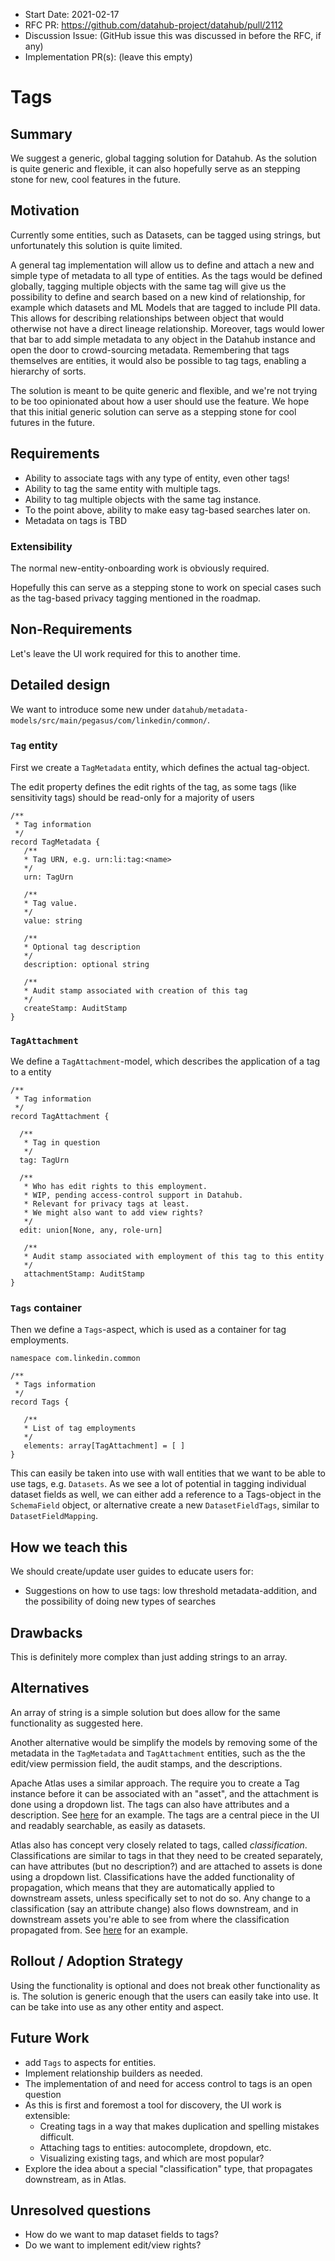 - Start Date: 2021-02-17
- RFC PR: https://github.com/datahub-project/datahub/pull/2112
- Discussion Issue: (GitHub issue this was discussed in before the RFC, if any)
- Implementation PR(s): (leave this empty)

# Tags

## Summary

We suggest a generic, global tagging solution for Datahub. As the solution is quite generic and flexible, it can also
hopefully serve as an stepping stone for new, cool features in the future.

## Motivation

Currently some entities, such as Datasets, can be tagged using strings, but unfortunately this solution is quite
limited.

A general tag implementation will allow us to define and attach a new and simple type of metadata to all type of
entities. As the tags would be defined globally, tagging multiple objects with the same tag will give us the possibility
to define and search based on a new kind of relationship, for example which datasets and ML Models that are tagged to
include PII data. This allows for describing relationships between object that would otherwise not have a direct lineage
relationship. Moreover, tags would lower that bar to add simple metadata to any object in the Datahub instance and open
the door to crowd-sourcing metadata. Remembering that tags themselves are entities, it would also be possible to tag
tags, enabling a hierarchy of sorts.

The solution is meant to be quite generic and flexible, and we're not trying to be too opinionated about how a user
should use the feature. We hope that this initial generic solution can serve as a stepping stone for cool futures in the
future.

## Requirements

- Ability to associate tags with any type of entity, even other tags!
- Ability to tag the same entity with multiple tags.
- Ability to tag multiple objects with the same tag instance.
- To the point above, ability to make easy tag-based searches later on.
- Metadata on tags is TBD

### Extensibility

The normal new-entity-onboarding work is obviously required.

Hopefully this can serve as a stepping stone to work on special cases such as the tag-based privacy tagging mentioned in
the roadmap.

## Non-Requirements

Let's leave the UI work required for this to another time.

## Detailed design

We want to introduce some new under `datahub/metadata-models/src/main/pegasus/com/linkedin/common/`.

### `Tag` entity

First we create a `TagMetadata` entity, which defines the actual tag-object.

The edit property defines the edit rights of the tag, as some tags (like sensitivity tags) should be read-only for a
majority of users

```
/**
 * Tag information
 */
record TagMetadata {
   /**
   * Tag URN, e.g. urn:li:tag:<name>
   */
   urn: TagUrn

   /**
   * Tag value.
   */
   value: string

   /**
   * Optional tag description
   */
   description: optional string

   /**
   * Audit stamp associated with creation of this tag
   */
   createStamp: AuditStamp
}
```

### `TagAttachment`

We define a `TagAttachment`-model, which describes the application of a tag to a entity

```
/**
 * Tag information
 */
record TagAttachment {

  /**
   * Tag in question
   */
  tag: TagUrn

  /**
   * Who has edit rights to this employment.
   * WIP, pending access-control support in Datahub.
   * Relevant for privacy tags at least.
   * We might also want to add view rights?
   */
  edit: union[None, any, role-urn]

   /**
   * Audit stamp associated with employment of this tag to this entity
   */
   attachmentStamp: AuditStamp
}
```

### `Tags` container

Then we define a `Tags`-aspect, which is used as a container for tag employments.

```
namespace com.linkedin.common

/**
 * Tags information
 */
record Tags {

   /**
   * List of tag employments
   */
   elements: array[TagAttachment] = [ ]
}
```

This can easily be taken into use with wall entities that we want to be able to use tags, e.g. `Datasets`. As we see a
lot of potential in tagging individual dataset fields as well, we can either add a reference to a Tags-object in the
`SchemaField` object, or alternative create a new `DatasetFieldTags`, similar to `DatasetFieldMapping`.

## How we teach this

We should create/update user guides to educate users for:

- Suggestions on how to use tags: low threshold metadata-addition, and the possibility of doing new types of searches

## Drawbacks

This is definitely more complex than just adding strings to an array.

## Alternatives

An array of string is a simple solution but does allow for the same functionality as suggested here.

Another alternative would be simplify the models by removing some of the metadata in the `TagMetadata` and
`TagAttachment` entities, such as the the edit/view permission field, the audit stamps, and the descriptions.

Apache Atlas uses a similar approach. The require you to create a Tag instance before it can be associated with an
"asset", and the attachment is done using a dropdown list. The tags can also have attributes and a description. See
[here](https://docs.cloudera.com/HDPDocuments/HDP2/HDP-2.5.3/bk_data-governance/content/ch_working_with_atlas_tags.html)
for an example. The tags are a central piece in the UI and readably searchable, as easily as datasets.

Atlas also has concept very closely related to tags, called _classification_. Classifications are similar to tags in
that they need to be created separately, can have attributes (but no description?) and are attached to assets is done
using a dropdown list. Classifications have the added functionality of propagation, which means that they are
automatically applied to downstream assets, unless specifically set to not do so. Any change to a classification (say an
attribute change) also flows downstream, and in downstream assets you're able to see from where the classification
propagated from. See
[here](https://docs.cloudera.com/HDPDocuments/HDP3/HDP-3.1.5/using-atlas/content/propagate_classifications_to_derived_entities.html)
for an example.

## Rollout / Adoption Strategy

Using the functionality is optional and does not break other functionality as is. The solution is generic enough that
the users can easily take into use. It can be take into use as any other entity and aspect.

## Future Work

- add `Tags` to aspects for entities.
- Implement relationship builders as needed.
- The implementation of and need for access control to tags is an open question
- As this is first and foremost a tool for discovery, the UI work is extensible:
  - Creating tags in a way that makes duplication and spelling mistakes difficult.
  - Attaching tags to entities: autocomplete, dropdown, etc.
  - Visualizing existing tags, and which are most popular?
- Explore the idea about a special "classification" type, that propagates downstream, as in Atlas.

## Unresolved questions

- How do we want to map dataset fields to tags?
- Do we want to implement edit/view rights?
